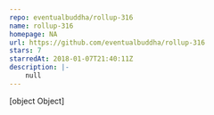 ```yaml
---
repo: eventualbuddha/rollup-316
name: rollup-316
homepage: NA
url: https://github.com/eventualbuddha/rollup-316
stars: 7
starredAt: 2018-01-07T21:40:11Z
description: |-
    null
---
```


[object Object]
